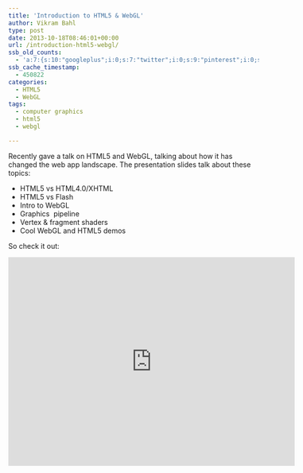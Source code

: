 ```yaml
---
title: 'Introduction to HTML5 & WebGL'
author: Vikram Bahl
type: post
date: 2013-10-18T08:46:01+00:00
url: /introduction-html5-webgl/
ssb_old_counts:
  - 'a:7:{s:10:"googleplus";i:0;s:7:"twitter";i:0;s:9:"pinterest";i:0;s:7:"fbshare";i:0;s:8:"linkedin";i:0;s:6:"reddit";i:0;s:6:"tumblr";i:0;}'
ssb_cache_timestamp:
  - 450822
categories:
  - HTML5
  - WebGL
tags:
  - computer graphics
  - html5
  - webgl

---
```

Recently gave a talk on HTML5 and WebGL, talking about how it has changed the web app landscape. The presentation slides talk about these topics:

  * HTML5 vs HTML4.0/XHTML
  * HTML5 vs Flash
  * Intro to WebGL
  * Graphics  pipeline
  * Vertex & fragment shaders
  * Cool WebGL and HTML5 demos

So check it out:

<iframe src="https://slides.com/vikrambahl/introduction-to-html5-webgl/embed" width="576" height="420" scrolling="no" frameborder="0" webkitallowfullscreen mozallowfullscreen allowfullscreen></iframe>